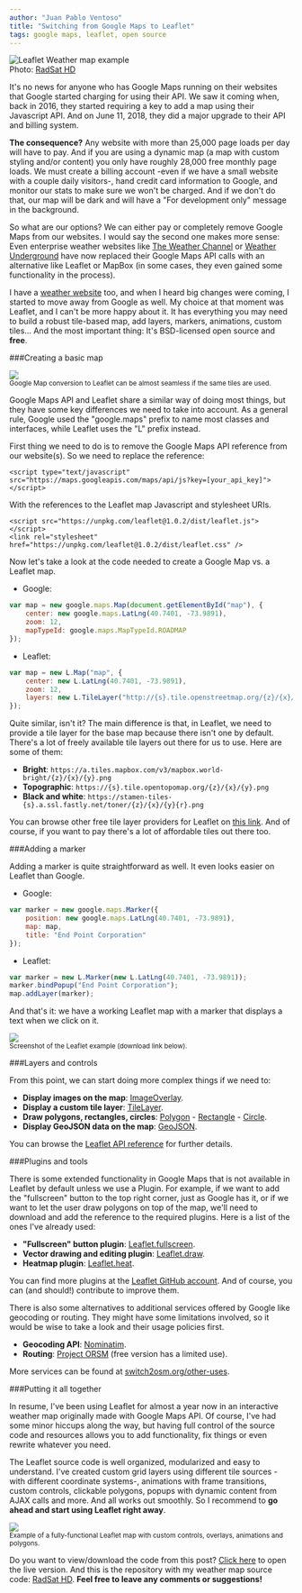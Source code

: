 ```yaml
---
author: "Juan Pablo Ventoso"
title: "Switching from Google Maps to Leaflet"
tags: google maps, leaflet, open source
---
```


<img src="https://raw.githubusercontent.com/juanpabloventoso/end-point-blog/master/2019/03/07/switching-google-maps-leaflet/leaflet-weather-map-us.jpg" alt="Leaflet Weather map example" /><br>Photo: <a href="https://www.extendedforecast.net/radsat">RadSat HD</a>

It's no news for anyone who has Google Maps running on their websites that Google started charging for using their API. We saw it coming when, back in 2016, they started requiring a key to add a map using their Javascript API. And on June 11, 2018, they did a major upgrade to their API and billing system.

<b>The consequence?</b> Any website with more than 25,000 page loads per day will have to pay. And if you are using a dynamic map (a map with custom styling and/or content) you only have roughly 28,000 free monthly page loads. We must create a billing account -even if we have a small website with a couple daily visitors-, hand credit card information to Google, and monitor our stats to make sure we won't be charged. And if we don't do that, our map will be dark and will have a "For development only" message in the background.

So what are our options? We can either pay or completely remove Google Maps from our websites. I would say the second one makes more sense: Even enterprise weather websites like <a href="https://weather.com/weather/radar/interactive/l/USNY0996:1:US" target="_blank">The Weather Channel</a> or <a href="https://www.wunderground.com/wundermap" target="_blank">Weather Underground</a> have now replaced their Google Maps API calls with an alternative like Leaflet or MapBox (in some cases, they even gained some functionality in the process).

I have a <a href="https://www.extendedforecast.net" target="_blank">weather website</a> too, and when I heard big changes were coming, I started to move away from Google as well. My choice at that moment was Leaflet, and I can't be more happy about it. It has everything you may need to build a robust tile-based map, add layers, markers, animations, custom tiles... And the most important thing: It's BSD-licensed open source and <b>free</b>.


###Creating a basic map

<img src="https://raw.githubusercontent.com/juanpabloventoso/end-point-blog/master/2019/03/07/switching-google-maps-leaflet/google-vs-leaflet-look-and-feel.jpg" /><br><small>Google Map conversion to Leaflet can be almost seamless if the same tiles are used.</small>

Google Maps API and Leaflet share a similar way of doing most things, but they have some key differences we need to take into account. As a general rule, Google used the "google.maps" prefix to name most classes and interfaces, while Leaflet uses the "L" prefix instead.

First thing we need to do is to remove the Google Maps API reference from our website(s). So we need to replace the reference:

```
<script type="text/javascript" src="https://maps.googleapis.com/maps/api/js?key=[your_api_key]"></script>
```

With the references to the Leaflet map Javascript and stylesheet URIs.

```
<script src="https://unpkg.com/leaflet@1.0.2/dist/leaflet.js"></script>
<link rel="stylesheet" href="https://unpkg.com/leaflet@1.0.2/dist/leaflet.css" />
```

Now let's take a look at the code needed to create a Google Map vs. a Leaflet map.

* Google:

```javascript
var map = new google.maps.Map(document.getElementById("map"), {
	center: new google.maps.LatLng(40.7401, -73.9891),
	zoom: 12,
	mapTypeId: google.maps.MapTypeId.ROADMAP
});
```

* Leaflet:

```javascript
var map = new L.Map("map", {
	center: new L.LatLng(40.7401, -73.9891),
	zoom: 12,
	layers: new L.TileLayer("http://{s}.tile.openstreetmap.org/{z}/{x}/{y}.png")
});
```

Quite similar, isn't it? The main difference is that, in Leaflet, we need to provide a tile layer for the base map because there isn't one by default. There's a lot of freely available tile layers out there for us to use. Here are some of them:

* <b>Bright</b>: ```https://a.tiles.mapbox.com/v3/mapbox.world-bright/{z}/{x}/{y}.png```
* <b>Topographic</b>: ```https://{s}.tile.opentopomap.org/{z}/{x}/{y}.png```
* <b>Black and white</b>: ```https://stamen-tiles-{s}.a.ssl.fastly.net/toner/{z}/{x}/{y}{r}.png```

You can browse other free tile layer providers for Leaflet on <a href="https://leaflet-extras.github.io/leaflet-providers/preview/" target="_blank">this link</a>. And of course, if you want to pay there's a lot of affordable tiles out there too.


###Adding a marker

Adding a marker is quite straightforward as well. It even looks easier on Leaflet than Google.

* Google:

```javascript
var marker = new google.maps.Marker({
	position: new google.maps.LatLng(40.7401, -73.9891),
	map: map,
	title: "End Point Corporation"
});
```

* Leaflet:

```javascript
var marker = new L.Marker(new L.LatLng(40.7401, -73.9891));
marker.bindPopup("End Point Corporation");
map.addLayer(marker);
```

And that's it: we have a working Leaflet map with a marker that displays a text when we click on it.

<img src="https://raw.githubusercontent.com/juanpabloventoso/end-point-blog/master/2019/03/07/switching-google-maps-leaflet/leaflet-example-working.jpg" /><br><small>Screenshot of the Leaflet example (download link below).</small>


###Layers and controls

From this point, we can start doing more complex things if we need to:

* <b>Display images on the map</b>: <a href="https://leafletjs.com/reference-1.4.0.html#imageoverlay" target="_blank">ImageOverlay</a>.
* <b>Display a custom tile layer</b>: <a href="https://leafletjs.com/reference-1.4.0.html#tilelayer" target="_blank">TileLayer</a>.
* <b>Draw polygons, rectangles, circles</b>: <a href="https://leafletjs.com/reference-1.4.0.html#polygon" target="_blank">Polygon</a> - <a href="https://leafletjs.com/reference-1.4.0.html#rectagle" target="_blank">Rectangle</a> - <a href="https://leafletjs.com/reference-1.4.0.html#circle" target="_blank">Circle</a>.
* <b>Display GeoJSON data on the map</b>: <a href="https://leafletjs.com/reference-1.4.0.html#geojson" target="_blank">GeoJSON</a>.

You can browse the <a href="https://leafletjs.com/reference-1.4.0.html" target="_blank">Leaflet API reference</a> for further details.


###Plugins and tools

There is some extended functionality in Google Maps that is not available in Leaflet by default unless we use a Plugin. For example, if we want to add the "fullscreen" button to the top right corner, just as Google has it, or if we want to let the user draw polygons on top of the map, we'll need to download and add the reference to the required plugins. Here is a list of the ones I've already used:

* <b>"Fullscreen" button plugin</b>: <a href="https://github.com/Leaflet/Leaflet.fullscreen" target="_blank">Leaflet.fullscreen</a>.
* <b>Vector drawing and editing plugin</b>: <a href="https://github.com/Leaflet/Leaflet.draw" target="_blank">Leaflet.draw</a>.
* <b>Heatmap plugin</b>: <a href="https://github.com/Leaflet/Leaflet.heat" target="_blank">Leaflet.heat</a>.

You can find more plugins at the <a href="https://github.com/Leaflet/" target="_blank">Leaflet GitHub account</a>. And of course, you can (and should!) contribute to improve them.


There is also some alternatives to additional services offered by Google like geocoding or routing. They might have some limitations involved, so it would be wise to take a look and their usage policies first.

* <b>Geocoding API</b>: <a href="https://wiki.openstreetmap.org/wiki/Nominatim" target="_blank">Nominatim</a>.
* <b>Routing</b>: <a href="http://project-osrm.org/" target="_blank">Project ORSM</a> (free version has a limited use).

More services can be found at <a href="https://switch2osm.org/other-uses/" target="_blank">switch2osm.org/other-uses</a>.


###Putting it all together

In resume, I've been using Leaflet for almost a year now in an interactive weather map originally made with Google Maps API. Of course, I've had some minor hiccups along the way, but having full control of the source code and resources allows you to add functionality, fix things or even rewrite whatever you need.

The Leaflet source code is well organized, modularized and easy to understand. I've created custom grid layers using different tile sources -with different coordinate systems-, animations with frame transitions, custom controls, clickable polygons, popups with dynamic content from AJAX calls and more. And all works out smoothly. So I recommend to <b>go ahead and start using Leaflet right away</b>.

<img src="https://raw.githubusercontent.com/juanpabloventoso/end-point-blog/master/2019/03/07/switching-google-maps-leaflet/leaflet-map-radsat-hd.jpg" /><br><small>Example of a fully-functional Leaflet map with custom controls, overlays, animations and polygons.</small>


Do you want to view/download the code from this post? <a href="leaflet-example.html">Click here</a> to open the live version. And this is the repository with my weather map source code: <a href="https://github.com/juanpabloventoso/RadSat-HD" target="_blank">RadSat HD</a>. <b>Feel free to leave any comments or suggestions!</b>